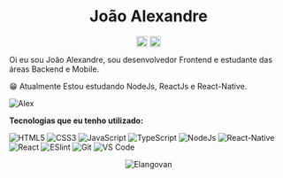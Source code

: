 <p align="center"> <h1 align="center"> João Alexandre </h1> </p>
<p align="center">
<a href="https://github.com/AlexBitar80" target="_blank"><img align="center" src="https://cdn.jsdelivr.net/npm/simple-icons@3.0.1/icons/github.svg" alt="Elangovan Sundar" height="20" width="20" /></a>
<a href="https://www.linkedin.com/in/jo%C3%A3o-alexandre-bitar-de-andrade-6472161a3/" target="_blank"><img align="center" src="https://cdn.jsdelivr.net/npm/simple-icons@3.0.1/icons/linkedin.svg" alt="Elangovan Sundar" height="20" width="20" /></a>
</p>

Oi eu sou João Alexandre, sou desenvolvedor Frontend e estudante das áreas Backend e Mobile.

:grin: Atualmente Estou estudando NodeJs, ReactJs e React-Native.

![Alex](https://user-images.githubusercontent.com/56983783/99731734-16760f00-2a9d-11eb-9275-eceb5cfec739.png)


**Tecnologias que eu tenho utilizado:**  

![HTML5](https://img.shields.io/badge/-HTML5-%23E44D27?style=flat-square&logo=html5&logoColor=ffffff)
![CSS3](https://img.shields.io/badge/-CSS3-%231572B6?style=flat-square&logo=css3)
![JavaScript](https://img.shields.io/badge/-JavaScript-%23F7DF1C?style=flat-square&logo=javascript&logoColor=000000&labelColor=%23F7DF1C&color=%23FFCE5A)
![TypeScript](https://img.shields.io/badge/-TypeScript-%23F7DF1C?style=flat-square&logo=typescript&logoColor=ffffff&labelColor=007acc&color=007acc)
![NodeJs](https://img.shields.io/badge/-NodeJs-%23F7DF1C?style=flat-square&logo=Node.js&logoColor=ffffff&labelColor=339933&color=339933)
![React-Native](https://img.shields.io/badge/-ReactNative-%23F7DF1C?style=flat-square&logo=React&logoColor=7159c1&labelColor=14171A&color=14171A)
![React](https://img.shields.io/badge/-React-%23282C34?style=flat-square&logo=react)
![ESlint](https://img.shields.io/badge/-ESLint-%234B32C3?style=flat-square&logo=eslint)
![Git](https://img.shields.io/badge/-Git-%23F05032?style=flat-square&logo=git&logoColor=%23ffffff)
![VS Code](https://img.shields.io/badge/-VSCode-%23007ACC?style=flat-square&logo=visual-studio-code)


<!--
**elangosundar/elangosundar** is a ✨ _special_ ✨ repository because its `README.md` (this file) appears on your GitHub profile.

Here are some ideas to get you started:

- 🔭 I’m currently working on ...
- 🌱 I’m currently learning ...
- 👯 I’m looking to collaborate on ...
- 🤔 I’m looking for help with ...
- 💬 Ask me about ...
- 📫 How to reach me: ...
- 😄 Pronouns: ...
- ⚡ Fun fact: ...
-->

<p align="center">
	<img src=https://github-readme-stats.vercel.app/api?username=AlexBitar80&show_icons=true alt=Elangovan />
</p>





